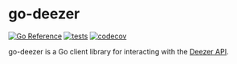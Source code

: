 # go-deezer #

[![Go Reference](https://pkg.go.dev/badge/github.com/jbaxx/go-deezer/deezer.svg)](https://pkg.go.dev/github.com/jbaxx/go-deezer/deezer)
[![tests](https://github.com/jbaxx/go-deezer/actions/workflows/go_test.yml/badge.svg)](https://github.com/jbaxx/go-deezer/actions/workflows/go_test.yml)
[![codecov](https://codecov.io/gh/jbaxx/go-deezer/branch/main/graph/badge.svg?token=QV66BTNW7D)](https://codecov.io/gh/jbaxx/go-deezer)

go-deezer is a Go client library for interacting with the [Deezer API](https://developers.deezer.com/api).
